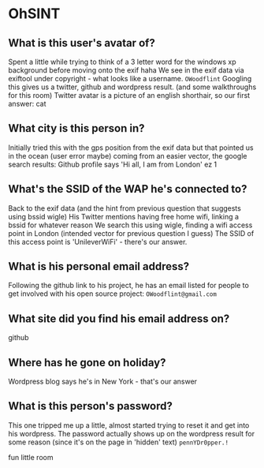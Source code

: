# OhSINT

## What is this user's avatar of?
Spent a little while trying to think of a 3 letter word for the windows xp background before moving onto the exif haha
We see in the exif data via exiftool under copyright - what looks like a username.
`OWoodflint`
Googling this gives us a twitter, github and wordpress result. (and some walkthroughs for this room)
Twitter avatar is a picture of an english shorthair, so our first answer: cat

## What city is this person in?
Initially tried this with the gps position from the exif data but that pointed us in the ocean (user error maybe)
coming from an easier vector, the google search results:
Github profile says 'Hi all, I am from London'
ez 1

## What's the SSID of the WAP he's connected to?
Back to the exif data (and the hint from previous question that suggests using bssid wigle) 
His Twitter mentions having free home wifi, linking a bssid for whatever reason
We search this using wigle, finding a wifi access point in London (intended vector for previous question I guess)
The SSID of this access point is 'UnileverWiFi' - there's our answer.

## What is his personal email address?
Following the github link to his project, he has an email listed for people to get involved with his open source project:
`OWoodflint@gmail.com`

## What site did you find his email address on?
github

## Where has he gone on holiday?
Wordpress blog says he's in New York - that's our answer

## What is this person's password?
This one tripped me up a little, almost started trying to reset it and get into his wordpress.
The password actually shows up on the wordpress result for some reason (since it's on the page in 'hidden' text)
`pennYDr0pper.!`

fun little room
